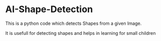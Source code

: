 # AI-Shape-Detection
This is a python code which detects Shapes from a given Image.


It is usefull for detecting shapes and helps in learning for small children
